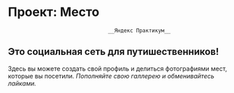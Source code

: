 #                Проект: Место
                                    __Яндекс Практикум__
## Это социальная сеть для путишественников!

Здесь вы можете создать свой профиль и делиться фотографиями мест, которые вы посетили. 
*Пополняйте свою галлерею и обменивайтесь лайками.*

